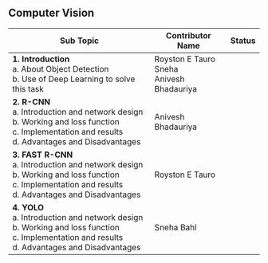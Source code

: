## Computer Vision

| Sub Topic | Contributor Name | Status     |
| --------- | ---------------- | ---------- |
| **1\. Introduction** <br>a. About Object Detection<br>b. Use of Deep Learning to solve this task                                                              | Royston E Tauro<br>Sneha<br>Anivesh Bhadauriya |  |
| **2\. R-CNN** <br>a. Introduction and network design<br>b. Working and loss function<br>c. Implementation and results<br>d. Advantages and Disadvantages      | Anivesh Bhadauriya                             |  |
| **3\. FAST R-CNN** <br>a. Introduction and network design<br>b. Working and loss function<br>c. Implementation and results<br>d. Advantages and Disadvantages | Royston E Tauro<br>                            |  |
| **4\. YOLO** <br>a. Introduction and network design<br>b. Working and loss function<br>c. Implementation and results<br>d. Advantages and Disadvantages       | Sneha Bahl                                     |
